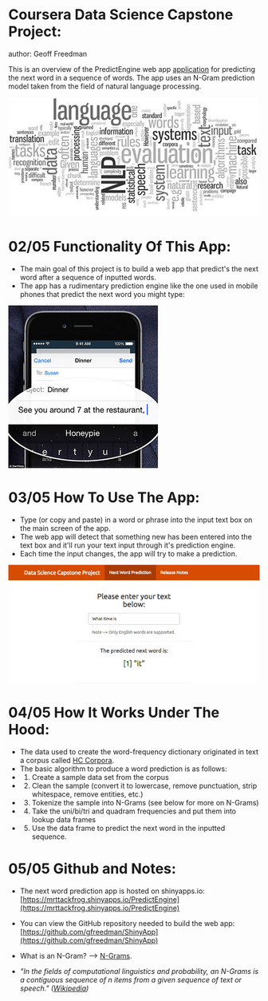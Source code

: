 Coursera Data Science Capstone Project:
========================================================

author: Geoff Freedman

This is an overview of the PredictEngine web app [application](https://mrttackfrog.shinyapps.io/PredictEngine) for predicting the next word in a sequence of words. The app uses an N-Gram prediction model taken from the field of natural language processing.

![Natural Language Processing](nlp.jpg)

02/05 Functionality Of This App:
========================================================

* The main goal of this project is to build a web app that predict's the next word after a sequence of inputted words.
* The app has a rudimentary prediction engine like the one used in mobile phones that predict the next word you might type:


![Application Screenshot](predict_word.jpg)



03/05 How To Use The App:
========================================================

* Type (or copy and paste) in a word or phrase into the input text box on the main screen of the app. 
* The web app will detect that something new has been entered into the text box and it'll run your text input through it's prediction engine. 
* Each time the input changes, the app will try to make a prediction.

![Application Screenshot](app_screenshot.jpg)


04/05 How It Works Under The Hood:
========================================================

* The data used to create the word-frequency dictionary originated in text a corpus called [HC Corpora](http://www.corpora.heliohost.org/).
* The basic algorithm to produce a word prediction is as follows:
* 01) Create a sample data set from the corpus
* 02) Clean the sample (convert it to lowercase, remove punctuation, strip whitespace, remove entities, etc.) 
* 03) Tokenize the sample into N-Grams (see below for more on N-Grams)
* 04) Take the uni/bi/tri and quadram frequencies and put them into lookup data frames
* 05) Use the data frame to predict the next word in the inputted sequence.

05/05 Github and Notes:
========================================================

* The next word prediction app is hosted on shinyapps.io: [https://mrttackfrog.shinyapps.io/PredictEngine](https://mrttackfrog.shinyapps.io/PredictEngine)

* You can view the GitHub repository needed to build the web app: [https://github.com/gfreedman/ShinyApp](https://github.com/gfreedman/ShinyApp)

* What is an N-Gram? -->  [N-Grams](http://en.wikipedia.org/wiki/N-gram). 

*  *"In the fields of computational linguistics and probability, an N-Grams is a contiguous sequence of n items from a given sequence of text or speech." ([Wikipedia](http://en.wikipedia.org/wiki/N-gram))*
